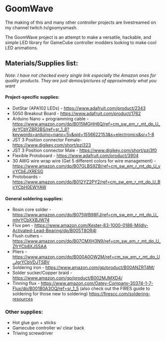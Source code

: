 # GoomWave

The making of this and many other controller projects are livestreamed on my channel
twitch.tv/goomysmash.  

The GoomWave project is an attempt to make a versatile, hackable, and simple LED library for GameCube controller modders looking to make cool LED animations.


## Materials/Supplies list:
*Note: I have not checked every single link especially the Amazon ones for quality products. They are just demos/pictures of approximately what you want*

#### Project-specific supplies:
* DotStar (APA102 LEDs) - https://www.adafruit.com/product/2343
* 5050 Breakout Board - https://www.adafruit.com/product/1762
* Arduino Nano + programming cable - https://www.amazon.com/dp/B015MGHH6Q/ref=cm_sw_em_r_mt_dp_U_jkrYCbYZBR2BS/ref=sr_1_8?keywords=arduino+nano+5v&qid=1556622153&s=electronics&sr=1-8
* JST 3 Position connector Female- https://www.digikey.com/short/pzj323
* JST 3 Position connector Male - https://www.digikey.com/short/pzj3f0
* Flexible Protoboard - https://www.adafruit.com/product/3904
* 30 AWG wire wrap wire (Get 5 different colors for wire management) - https://www.amazon.com/dp/B07GLBS9ZB/ref=cm_sw_em_r_mt_dp_U_yirYCbEJXRESG
* Protoboards - https://www.amazon.com/dp/B012YZ2PY2/ref=cm_sw_em_r_mt_dp_U_BirYCbH0EWYAW

#### General soldering supplies:
* Rosin core solder - https://www.amazon.com/dp/B075WB98FJ/ref=cm_sw_em_r_mt_dp_U_mhrYCbXXBJW74
* Flux pen - https://www.amazon.com/Kester-83-1000-0186-Mildly-Activated-Lead-Bearing/dp/B005T8OR4I
* Flush cutters - https://www.amazon.com/dp/B07CMXH3N9/ref=cm_sw_em_r_mt_dp_U_ZfrYCb8XJSSAA
* Pliers - https://www.amazon.com/dp/B000A0OW2M/ref=cm_sw_em_r_mt_dp_U_JgrYCbVDJTSBV
* Soldering iron - https://www.amazon.com/gp/product/B00ANZRT4M/
* Solder sucker/Copper braid - https://www.amazon.com/gp/product/B002MJMXD4/
* Tinning flux - https://www.amazon.com/Oatey-Company-30374-1-7-Flux/dp/B001B0A3OQ/ref=sr_1_5
(also check out the FIRES guide to soldering for those new to soldering)
https://firescc.com/soldering-resources

### Other supplies:
* Hot glue gun + sticks
* Gamecube controller w/ clear back
* Triwing screwdriver
